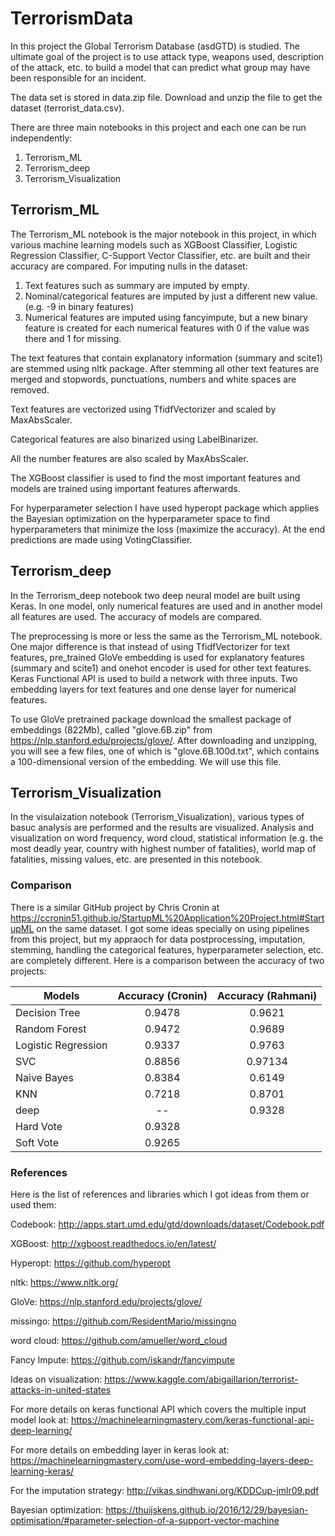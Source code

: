 # TerrorismData

In this project the Global Terrorism Database (asdGTD) is studied. The ultimate goal of the project is to use attack type, weapons used, description of the attack, etc. to build a model that can predict what group may have been responsible for an incident. 

The data set is stored in data.zip file. Download and unzip the file to get the dataset (terrorist_data.csv).

There are three main notebooks in this project and each one can be run independently:

1. Terrorism_ML
2. Terrorism_deep
3. Terrorism_Visualization


## Terrorism_ML
The Terrorism_ML notebook is the major notebook in this project, in which various machine learning models such as XGBoost Classifier, Logistic Regression Classifier, C-Support Vector Classifier, etc. are built and their accuracy are compared.
For imputing nulls in the dataset:
1. Text features such as summary are imputed by empty.
2. Nominal/categorical features are imputed by just a different new value. (e.g. -9 in binary features)
3. Numerical features are imputed using fancyimpute, but a new binary feature is created for each numerical features with 0 if the value was there and 1 for missing.

The text features that contain explanatory information (summary and scite1) are stemmed using nltk package. After stemming all other text features are merged and stopwords, punctuations, numbers and white spaces are removed.

Text features are vectorized using TfidfVectorizer and scaled by MaxAbsScaler.

Categorical features are also binarized using LabelBinarizer.

All the number features are also scaled by MaxAbsScaler.

The XGBoost classifier is used to find the most important features and models are trained using important features afterwards.

For hyperparameter selection I have used hyperopt package which applies the Bayesian optimization on the hyperparameter space to find hyperparameters that minimize the loss (maximize the accuracy). At the end predictions are made using VotingClassifier. 

## Terrorism_deep
In the Terrorism_deep notebook two deep neural model are built using Keras. In one model, only numerical features are used and in another model all features are used. The accuracy of models are compared. 

The preprocessing is more or less the same as the Terrorism_ML notebook. One major difference is that instead of using TfidfVectorizer for text features, pre_trained GloVe embedding is used for explanatory features (summary and scite1) and onehot encoder is used for other text features. Keras Functional API is used to build a network with three inputs. Two embedding layers for text features and one dense layer for numerical features.

To use GloVe pretrained package download the smallest package of embeddings  (822Mb), called "glove.6B.zip" from https://nlp.stanford.edu/projects/glove/. After downloading and unzipping, you will see a few files, one of which is "glove.6B.100d.txt", which contains a 100-dimensional version of the embedding. We will use this file.


## Terrorism_Visualization
In the visulaization notebook (Terrorism_Visualization), various types of basuc analysis are performed and the results are visualized. Analysis and visualization on word frequency, word cloud, statistical information (e.g. the most deadly year, country with highest number of fatalities), world map of fatalities, missing values, etc. are presented in this notebook.

### Comparison
There is a similar GitHub project by Chris Cronin at https://ccronin51.github.io/StartupML%20Application%20Project.html#StartupML on the same dataset. I got some ideas specially on using pipelines from this project, but my appraoch for data postprocessing, imputation, stemming, handling the categorical features, hyperparameter selection, etc. are completely different. Here is a comparison between the accuracy of two projects:

| Models        | Accuracy (Cronin)  | Accuracy (Rahmani)  |
| ------------- |:-------------:| :-----:|
| Decision Tree    | 0.9478| 0.9621 |
| Random Forest       | 0.9472     |  0.9689  |
| Logistic Regression | 0.9337      |  0.9763   |
| SVC | 0.8856| 0.97134|
| Naive Bayes | 0.8384| 0.6149|
| KNN |0.7218 |0.8701 | 
| deep | -- | 0.9328|
| Hard Vote | 0.9328| |
| Soft Vote | 0.9265 | |


### References
Here is the list of references and libraries which I got ideas from them or used them:

Codebook: http://apps.start.umd.edu/gtd/downloads/dataset/Codebook.pdf 

XGBoost: http://xgboost.readthedocs.io/en/latest/

Hyperopt: https://github.com/hyperopt

nltk: https://www.nltk.org/

GloVe: https://nlp.stanford.edu/projects/glove/

missingo: https://github.com/ResidentMario/missingno 

word cloud: https://github.com/amueller/word_cloud

Fancy Impute: https://github.com/iskandr/fancyimpute

Ideas on visualization: https://www.kaggle.com/abigaillarion/terrorist-attacks-in-united-states

For more details on keras functional API which covers the multiple input model look at: https://machinelearningmastery.com/keras-functional-api-deep-learning/

For more details on embedding layer in keras look at: https://machinelearningmastery.com/use-word-embedding-layers-deep-learning-keras/

For the imputation strategy: http://vikas.sindhwani.org/KDDCup-jmlr09.pdf

Bayesian optimization: https://thuijskens.github.io/2016/12/29/bayesian-optimisation/#parameter-selection-of-a-support-vector-machine





